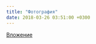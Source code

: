 ```yaml
---
title: "Фотография"
date: 2018-03-26 03:51:00 +0300
---
```



[Вложение](https://vk.com/photo41076938_456243030)
